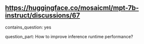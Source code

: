 ## https://huggingface.co/mosaicml/mpt-7b-instruct/discussions/67

contains_question: yes

question_part: How to improve inference runtime performance?